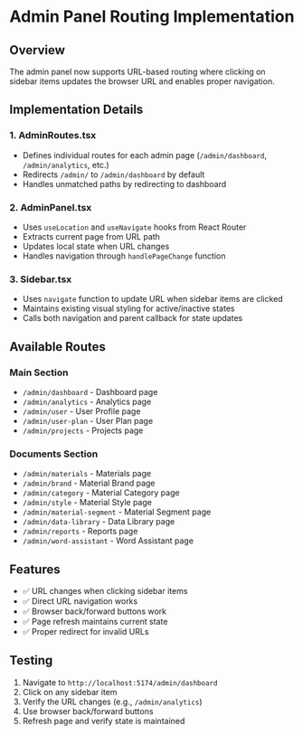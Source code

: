 # Admin Panel Routing Implementation

## Overview
The admin panel now supports URL-based routing where clicking on sidebar items updates the browser URL and enables proper navigation.

## Implementation Details

### 1. AdminRoutes.tsx
- Defines individual routes for each admin page (`/admin/dashboard`, `/admin/analytics`, etc.)
- Redirects `/admin/` to `/admin/dashboard` by default
- Handles unmatched paths by redirecting to dashboard

### 2. AdminPanel.tsx
- Uses `useLocation` and `useNavigate` hooks from React Router
- Extracts current page from URL path
- Updates local state when URL changes
- Handles navigation through `handlePageChange` function

### 3. Sidebar.tsx
- Uses `navigate` function to update URL when sidebar items are clicked
- Maintains existing visual styling for active/inactive states
- Calls both navigation and parent callback for state updates

## Available Routes

### Main Section
- `/admin/dashboard` - Dashboard page
- `/admin/analytics` - Analytics page  
- `/admin/user` - User Profile page
- `/admin/user-plan` - User Plan page
- `/admin/projects` - Projects page

### Documents Section
- `/admin/materials` - Materials page
- `/admin/brand` - Material Brand page
- `/admin/category` - Material Category page
- `/admin/style` - Material Style page
- `/admin/material-segment` - Material Segment page
- `/admin/data-library` - Data Library page
- `/admin/reports` - Reports page
- `/admin/word-assistant` - Word Assistant page

## Features
- ✅ URL changes when clicking sidebar items
- ✅ Direct URL navigation works
- ✅ Browser back/forward buttons work
- ✅ Page refresh maintains current state
- ✅ Proper redirect for invalid URLs

## Testing
1. Navigate to `http://localhost:5174/admin/dashboard`
2. Click on any sidebar item
3. Verify the URL changes (e.g., `/admin/analytics`)
4. Use browser back/forward buttons
5. Refresh page and verify state is maintained